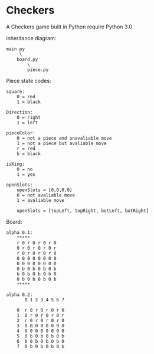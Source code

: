 Checkers
========

A Checkers game built in Python
	require Python 3.0

inheritance diagram:


	main.py
  		 \
		board.py
    		\
			piece.py


Piece state codes:

	square:
		0 = red
		1 = black

	Direction:
		0 = right
		1 = left

	pieceColor:
		0 = not a piece and unavaliable move
		1 = not a piece but avaliable move
		r = red
		b = black

	isKing:
		0 = no
		1 = yes

	openSlots:
		openSlots = [0,0,0,0]
		0 = not avaliable move
		1 = avaliable move

		openSlots = [topLeft, topRight, botLeft, botRight]

Board:

	alpha 0.1:
		*****
		r 0 r 0 r 0 r 0
		0 r 0 r 0 r 0 r
		r 0 r 0 r 0 r 0
		0 0 0 0 0 0 0 0
		0 0 0 0 0 0 0 0
		0 b 0 b 0 b 0 b
		b 0 b 0 b 0 b 0
		0 b 0 b 0 b 0 b
		*****

	alpha 0.2:
		   0 1 2 3 4 5 6 7

		0  r 0 r 0 r 0 r 0
		1  0 r 0 r 0 r 0 r
		2  r 0 r 0 r 0 r 0
		3  0 0 0 0 0 0 0 0
		4  0 0 0 0 0 0 0 0
		5  0 b 0 b 0 b 0 b
		6  b 0 b 0 b 0 b 0
		7  0 b 0 b 0 b 0 b



